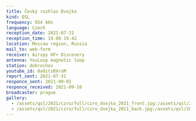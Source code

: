 ```yaml
---
title: Český rozhlas Dvojka
kind: QSL
frequency: 954 kHz
language: Czech
reception_date: 2021-07-31
reception_time: 19.08-19.42
location: Moscow region, Russia
mail_to: web-form
receiver: Airspy HF+ Discovery
antenna: YouLoop magnetic loop
station: dobrochov
youtube_id: 0a9itsRXrxM
report_sent: 2021-07-31
responce_sent: 2021-09-01
responce_received: 2021-09-18
broadcaster: prague
gallery:
  - /assets/qsl/2021/czro/full/czro_dvojka_2021_front.jpg:/assets/qsl/2021/czro/small/czro_dvojka_2021_front.jpg
  - /assets/qsl/2021/czro/full/czro_dvojka_2021_back.jpg:/assets/qsl/2021/czro/small/czro_dvojka_2021_back.jpg
---
```

